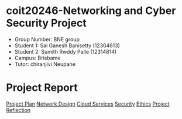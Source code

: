 # coit20246-Networking and Cyber Security Project
- Group Number: BNE group  
- Student 1: Sai Ganesh Banisetty (12304613)
-  Student 2: Sumith Rwddy Palle (12314814)
-  Campus: Brisbame
-  Tutor: chiranjivi Neupane

# Project Report
[Project Plan](#ProjectPlan) 
[Network Design](./network.md) 
[Cloud Services](./cloud.md) 
[Security](./security.md) 
[Ethics](./ethics.md) 
[Project Reflection](./reflection.md) 
